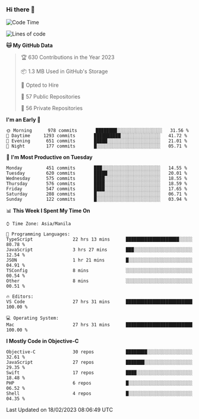 ### Hi there 👋

<!--START_SECTION:waka-->
![Code Time](http://img.shields.io/badge/Code%20Time-3%2C653%20hrs%2050%20mins-blue)

![Lines of code](https://img.shields.io/badge/From%20Hello%20World%20I%27ve%20Written-8%20Million%20lines%20of%20code-blue)

**🐱 My GitHub Data** 

> 🏆 630 Contributions in the Year 2023
 > 
> 📦 1.3 MB Used in GitHub's Storage 
 > 
> 💼 Opted to Hire
 > 
> 📜 57 Public Repositories 
 > 
> 🔑 56 Private Repositories  
 > 
**I'm an Early 🐤** 

```text
🌞 Morning      978 commits       ████████░░░░░░░░░░░░░░░░░   31.56 % 
🌆 Daytime     1293 commits       ██████████░░░░░░░░░░░░░░░   41.72 % 
🌃 Evening      651 commits       █████░░░░░░░░░░░░░░░░░░░░   21.01 % 
🌙 Night        177 commits       █░░░░░░░░░░░░░░░░░░░░░░░░   05.71 % 

```
📅 **I'm Most Productive on Tuesday** 

```text
Monday         451 commits       ███░░░░░░░░░░░░░░░░░░░░░░   14.55 % 
Tuesday        620 commits       █████░░░░░░░░░░░░░░░░░░░░   20.01 % 
Wednesday      575 commits       ████░░░░░░░░░░░░░░░░░░░░░   18.55 % 
Thursday       576 commits       ████░░░░░░░░░░░░░░░░░░░░░   18.59 % 
Friday         547 commits       ████░░░░░░░░░░░░░░░░░░░░░   17.65 % 
Saturday       208 commits       █░░░░░░░░░░░░░░░░░░░░░░░░   06.71 % 
Sunday         122 commits       █░░░░░░░░░░░░░░░░░░░░░░░░   03.94 % 

```


📊 **This Week I Spent My Time On** 

```text
⌚︎ Time Zone: Asia/Manila

💬 Programming Languages: 
TypeScript               22 hrs 13 mins      ████████████████████░░░░░   80.78 % 
JavaScript               3 hrs 27 mins       ███░░░░░░░░░░░░░░░░░░░░░░   12.54 % 
JSON                     1 hr 21 mins        █░░░░░░░░░░░░░░░░░░░░░░░░   04.91 % 
TSConfig                 8 mins              ░░░░░░░░░░░░░░░░░░░░░░░░░   00.54 % 
Other                    8 mins              ░░░░░░░░░░░░░░░░░░░░░░░░░   00.51 % 

🔥 Editors: 
VS Code                  27 hrs 31 mins      █████████████████████████   100.00 % 

💻 Operating System: 
Mac                      27 hrs 31 mins      █████████████████████████   100.00 % 

```

**I Mostly Code in Objective-C** 

```text
Objective-C              30 repos            ████████░░░░░░░░░░░░░░░░░   32.61 % 
JavaScript               27 repos            ███████░░░░░░░░░░░░░░░░░░   29.35 % 
Swift                    17 repos            ████░░░░░░░░░░░░░░░░░░░░░   18.48 % 
PHP                      6 repos             █░░░░░░░░░░░░░░░░░░░░░░░░   06.52 % 
Shell                    4 repos             █░░░░░░░░░░░░░░░░░░░░░░░░   04.35 % 

```



 Last Updated on 18/02/2023 08:06:49 UTC
<!--END_SECTION:waka-->


<!--
**rad182/rad182** is a ✨ _special_ ✨ repository because its `README.md` (this file) appears on your GitHub profile.

Here are some ideas to get you started:

- 🔭 I’m currently working on ...
- 🌱 I’m currently learning ...
- 👯 I’m looking to collaborate on ...
- 🤔 I’m looking for help with ...
- 💬 Ask me about ...
- 📫 How to reach me: ...
- 😄 Pronouns: ...
- ⚡ Fun fact: ...
-->
